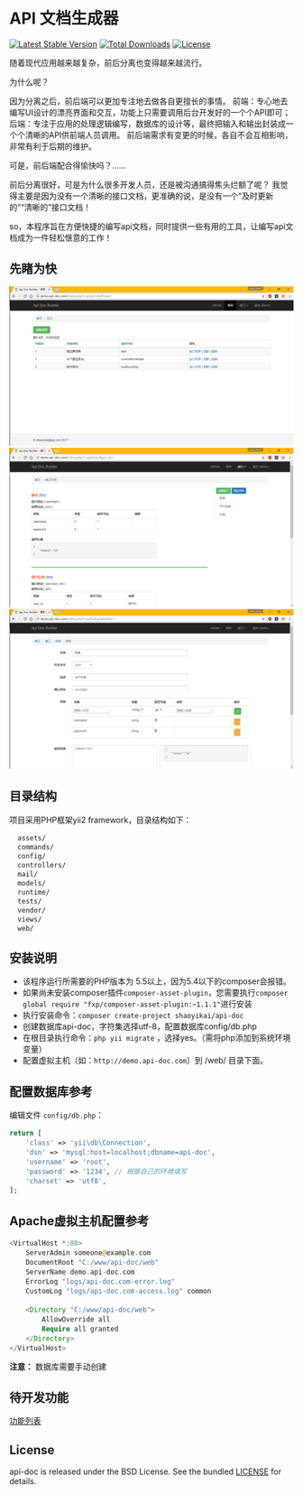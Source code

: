 API 文档生成器
============================

[![Latest Stable Version](https://poser.pugx.org/shaoyikai/api-doc/v/stable.png)](https://packagist.org/packages/shaoyikai/api-doc)
[![Total Downloads](https://poser.pugx.org/shaoyikai/api-doc/downloads.png)](https://packagist.org/packages/shaoyikai/api-doc)
[![License](https://poser.pugx.org/shaoyikai/api-doc/license.png)](https://packagist.org/packages/shaoyikai/api-doc)


随着现代应用越来越复杂，前后分离也变得越来越流行。

为什么呢？

因为分离之后，前后端可以更加专注地去做各自更擅长的事情。
前端：专心地去编写UI设计的漂亮界面和交互，功能上只需要调用后台开发好的一个个API即可；
后端：专注于应用的处理逻辑编写，数据库的设计等，最终把输入和输出封装成一个个清晰的API供前端人员调用。
前后端需求有变更的时候，各自不会互相影响，非常有利于后期的维护。

可是，前后端配合得愉快吗？……

前后分离很好，可是为什么很多开发人员，还是被沟通搞得焦头烂额了呢？
我觉得主要是因为没有一个清晰的接口文档，更准确的说，是没有一个“及时更新的”“清晰的”接口文档！

so，本程序旨在方便快捷的编写api文档，同时提供一些有用的工具，让编写api文档成为一件轻松惬意的工作！


先睹为快
-------------------
![项目列表](./web/images/projectlist.png "项目列表")
![接口列表](./web/images/apilist.png "接口列表")
![新建接口](./web/images/apicreate.png "新建接口")

目录结构
-------------------

项目采用PHP框架yii2 framework，目录结构如下：

      assets/
      commands/
      config/
      controllers/
      mail/
      models/
      runtime/
      tests/
      vendor/
      views/
      web/


安装说明
-------------------
  - 该程序运行所需要的PHP版本为 5.5以上，因为5.4以下的composer会报错。
  - 如果尚未安装composer插件`composer-asset-plugin`，您需要执行`composer global require "fxp/composer-asset-plugin:~1.1.1"`进行安装
  - 执行安装命令：`composer create-project shaoyikai/api-doc`
  - 创建数据库api-doc，字符集选择utf-8，配置数据库config/db.php
  - 在根目录执行命令：`php yii migrate` ，选择yes。（需将php添加到系统环境变量）
  - 配置虚拟主机（如：`http://demo.api-doc.com`）到 /web/ 目录下面。


配置数据库参考
-------------
编辑文件 `config/db.php`：

```php
return [
    'class' => 'yii\db\Connection',
    'dsn' => 'mysql:host=localhost;dbname=api-doc',
    'username' => 'root',
    'password' => '1234', // 根据自己的环境填写
    'charset' => 'utf8',
];
```

Apache虚拟主机配置参考
-------------

```php
<VirtualHost *:80>
    ServerAdmin someone@example.com
    DocumentRoot "C:/www/api-doc/web"
    ServerName demo.api-doc.com
    ErrorLog "logs/api-doc.com-error.log"
    CustomLog "logs/api-doc.com-access.log" common

	<Directory "C:/www/api-doc/web">
		AllowOverride all
		Require all granted
	</Directory>
</VirtualHost>
```

**注意：** 数据库需要手动创建


待开发功能
-------------

[功能列表](todoTask.md)


License
-------------

api-doc is released under the BSD License. See the bundled [LICENSE](LICENSE.md) for details.
